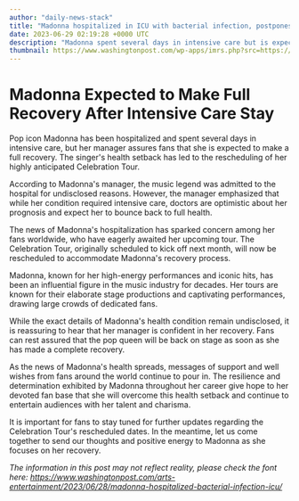 ```yaml
---
author: "daily-news-stack"
title: "Madonna hospitalized in ICU with bacterial infection, postpones tour - The Washington Post"
date: 2023-06-29 02:19:28 +0000 UTC
description: "Madonna spent several days in intensive care but is expected to make a full recovery, her manager said. Her Celebration Tour will be rescheduled."
thumbnail: https://www.washingtonpost.com/wp-apps/imrs.php?src=https://arc-anglerfish-washpost-prod-washpost.s3.amazonaws.com/public/3YOPOH2CRLTA2TC4U3NLV34NOQ.jpg&w=1440
---
```


# Madonna Expected to Make Full Recovery After Intensive Care Stay

Pop icon Madonna has been hospitalized and spent several days in intensive care, but her manager assures fans that she is expected to make a full recovery. The singer's health setback has led to the rescheduling of her highly anticipated Celebration Tour.

According to Madonna's manager, the music legend was admitted to the hospital for undisclosed reasons. However, the manager emphasized that while her condition required intensive care, doctors are optimistic about her prognosis and expect her to bounce back to full health.

The news of Madonna's hospitalization has sparked concern among her fans worldwide, who have eagerly awaited her upcoming tour. The Celebration Tour, originally scheduled to kick off next month, will now be rescheduled to accommodate Madonna's recovery process.

Madonna, known for her high-energy performances and iconic hits, has been an influential figure in the music industry for decades. Her tours are known for their elaborate stage productions and captivating performances, drawing large crowds of dedicated fans.

While the exact details of Madonna's health condition remain undisclosed, it is reassuring to hear that her manager is confident in her recovery. Fans can rest assured that the pop queen will be back on stage as soon as she has made a complete recovery.

As the news of Madonna's health spreads, messages of support and well wishes from fans around the world continue to pour in. The resilience and determination exhibited by Madonna throughout her career give hope to her devoted fan base that she will overcome this health setback and continue to entertain audiences with her talent and charisma.

It is important for fans to stay tuned for further updates regarding the Celebration Tour's rescheduled dates. In the meantime, let us come together to send our thoughts and positive energy to Madonna as she focuses on her recovery.

*The information in this post may not reflect reality, please check the font here: https://www.washingtonpost.com/arts-entertainment/2023/06/28/madonna-hospitalized-bacterial-infection-icu/*